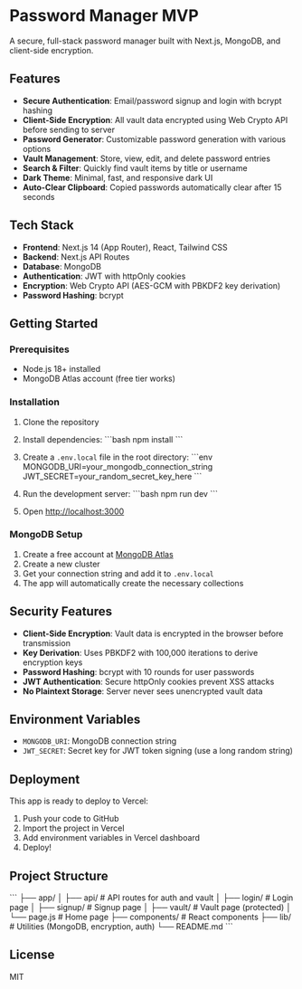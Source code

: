 # Password Manager MVP

A secure, full-stack password manager built with Next.js, MongoDB, and client-side encryption.

## Features

- **Secure Authentication**: Email/password signup and login with bcrypt hashing
- **Client-Side Encryption**: All vault data encrypted using Web Crypto API before sending to server
- **Password Generator**: Customizable password generation with various options
- **Vault Management**: Store, view, edit, and delete password entries
- **Search & Filter**: Quickly find vault items by title or username
- **Dark Theme**: Minimal, fast, and responsive dark UI
- **Auto-Clear Clipboard**: Copied passwords automatically clear after 15 seconds

## Tech Stack

- **Frontend**: Next.js 14 (App Router), React, Tailwind CSS
- **Backend**: Next.js API Routes
- **Database**: MongoDB
- **Authentication**: JWT with httpOnly cookies
- **Encryption**: Web Crypto API (AES-GCM with PBKDF2 key derivation)
- **Password Hashing**: bcrypt

## Getting Started

### Prerequisites

- Node.js 18+ installed
- MongoDB Atlas account (free tier works)

### Installation

1. Clone the repository
2. Install dependencies:
   \`\`\`bash
   npm install
   \`\`\`

3. Create a `.env.local` file in the root directory:
   \`\`\`env
   MONGODB_URI=your_mongodb_connection_string
   JWT_SECRET=your_random_secret_key_here
   \`\`\`

4. Run the development server:
   \`\`\`bash
   npm run dev
   \`\`\`

5. Open [http://localhost:3000](http://localhost:3000)

### MongoDB Setup

1. Create a free account at [MongoDB Atlas](https://www.mongodb.com/cloud/atlas)
2. Create a new cluster
3. Get your connection string and add it to `.env.local`
4. The app will automatically create the necessary collections

## Security Features

- **Client-Side Encryption**: Vault data is encrypted in the browser before transmission
- **Key Derivation**: Uses PBKDF2 with 100,000 iterations to derive encryption keys
- **Password Hashing**: bcrypt with 10 rounds for user passwords
- **JWT Authentication**: Secure httpOnly cookies prevent XSS attacks
- **No Plaintext Storage**: Server never sees unencrypted vault data

## Environment Variables

- `MONGODB_URI`: MongoDB connection string
- `JWT_SECRET`: Secret key for JWT token signing (use a long random string)

## Deployment

This app is ready to deploy to Vercel:

1. Push your code to GitHub
2. Import the project in Vercel
3. Add environment variables in Vercel dashboard
4. Deploy!

## Project Structure

\`\`\`
├── app/
│   ├── api/          # API routes for auth and vault
│   ├── login/        # Login page
│   ├── signup/       # Signup page
│   ├── vault/        # Vault page (protected)
│   └── page.js       # Home page
├── components/       # React components
├── lib/             # Utilities (MongoDB, encryption, auth)
└── README.md
\`\`\`

## License

MIT
